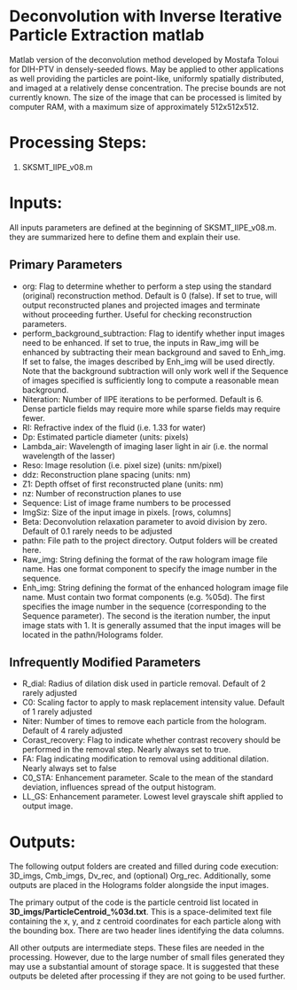 # Deconvolution with Inverse Iterative Particle Extraction matlab
Matlab version of the deconvolution method developed by Mostafa Toloui for DIH-PTV in densely-seeded flows. May be applied to other applications as well providing the particles are point-like, uniformly spatially distributed, and imaged at a relatively dense concentration. The precise bounds are not currently known. The size of the image that can be processed is limited by computer RAM, with a maximum size of approximately 512x512x512.

# Processing Steps:
1.	SKSMT_IIPE_v08.m

# Inputs:
All inputs parameters are defined at the beginning of SKSMT_IIPE_v08.m. they are summarized here to define them and explain their use.
## Primary Parameters
- org: Flag to determine whether to perform a step using the standard (original) reconstruction method. Default is 0 (false). If set to true, will output reconstructed planes and projected images and terminate without proceeding further. Useful for checking reconstruction parameters.
- perform_background_subtraction: Flag to identify whether input images need to be enhanced. If set to true, the inputs in Raw_img will be enhanced by subtracting their mean background and saved to Enh_img. If set to false, the images described by Enh_img will be used directly. Note that the background subtraction will only work well if the Sequence of images specified is sufficiently long to compute a reasonable mean background.
- Niteration: Number of IIPE iterations to be performed. Default is 6. Dense particle fields may require more while sparse fields may require fewer.
- RI: Refractive index of the fluid (i.e. 1.33 for water)
- Dp: Estimated particle diameter (units: pixels)
- Lambda_air: Wavelength of imaging laser light in air (i.e. the normal wavelength of the lasser)
- Reso: Image resolution (i.e. pixel size) (units: nm/pixel)
- ddz: Reconstruction plane spacing (units: nm)
- Z1: Depth offset of first reconstructed plane (units: nm)
- nz: Number of reconstruction planes to use
- Sequence: List of image frame numbers to be processed
- ImgSiz: Size of the input image in pixels. [rows, columns]
- Beta: Deconvolution relaxation parameter to avoid division by zero. Default of 0.1 rarely needs to be adjusted
- pathn: File path to the project directory. Output folders will be created here.
- Raw_img: String defining the format of the raw hologram image file name. Has one format component to specify the image number in the sequence.
- Enh_img: String defining the format of the enhanced hologram image file name. Must contain two format components (e.g. %05d). The first specifies the image number in the sequence (corresponding to the Sequence parameter). The second is the iteration number, the input image stats with 1. It is generally assumed that the input images will be located in the pathn/Holograms folder.
## Infrequently Modified Parameters
- R_dial: Radius of dilation disk used in particle removal. Default of 2 rarely adjusted
- C0: Scaling factor to apply to mask replacement intensity value. Default of 1 rarely adjusted
- Niter: Number of times to remove each particle from the hologram. Default of 4 rarely adjusted
- Corast_recovery: Flag to indicate whether contrast recovery should be performed in the removal step. Nearly always set to true.
- FA: Flag indicating modification to removal using additional dilation. Nearly always set to false
- C0_STA: Enhancement parameter. Scale to the mean of the standard deviation, influences spread of the output histogram.
- LL_GS: Enhancement parameter. Lowest level grayscale shift applied to output image. 

# Outputs:
The following output folders are created and filled during code execution: 3D_imgs, Cmb_imgs, Dv_rec, and (optional) Org_rec. Additionally, some outputs are placed in the Holograms folder alongside the input images.

The primary output of the code is the particle centroid list located in **3D_imgs/ParticleCentroid_%03d.txt**. This is a space-delimited text file containing the x, y, and z centroid coordinates for each particle along with the bounding box. There are two header lines identifying the data columns.

All other outputs are intermediate steps. These files are needed in the processing. However, due to the large number of small files generated they may use a substantial amount of storage space. It is suggested that these outputs be deleted after processing if they are not going to be used further.
